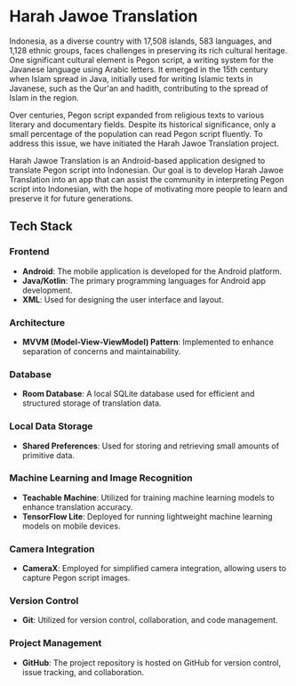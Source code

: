 # Harah Jawoe Translation
Indonesia, as a diverse country with 17,508 islands, 583 languages, and 1,128 ethnic groups, faces challenges in preserving its rich cultural heritage. One significant cultural element is Pegon script, a writing system for the Javanese language using Arabic letters. It emerged in the 15th century when Islam spread in Java, initially used for writing Islamic texts in Javanese, such as the Qur'an and hadith, contributing to the spread of Islam in the region.

Over centuries, Pegon script expanded from religious texts to various literary and documentary fields. Despite its historical significance, only a small percentage of the population can read Pegon script fluently. To address this issue, we have initiated the Harah Jawoe Translation project.

Harah Jawoe Translation is an Android-based application designed to translate Pegon script into Indonesian. Our goal is to develop Harah Jawoe Translation into an app that can assist the community in interpreting Pegon script into Indonesian, with the hope of motivating more people to learn and preserve it for future generations.

## Tech Stack

### Frontend
- **Android**: The mobile application is developed for the Android platform.
- **Java/Kotlin**: The primary programming languages for Android app development.
- **XML**: Used for designing the user interface and layout.

### Architecture
- **MVVM (Model-View-ViewModel) Pattern**: Implemented to enhance separation of concerns and maintainability.

### Database
- **Room Database**: A local SQLite database used for efficient and structured storage of translation data.

### Local Data Storage
- **Shared Preferences**: Used for storing and retrieving small amounts of primitive data.

### Machine Learning and Image Recognition
- **Teachable Machine**: Utilized for training machine learning models to enhance translation accuracy.
- **TensorFlow Lite**: Deployed for running lightweight machine learning models on mobile devices.

### Camera Integration
- **CameraX**: Employed for simplified camera integration, allowing users to capture Pegon script images.

### Version Control
- **Git**: Utilized for version control, collaboration, and code management.

### Project Management
- **GitHub**: The project repository is hosted on GitHub for version control, issue tracking, and collaboration.
